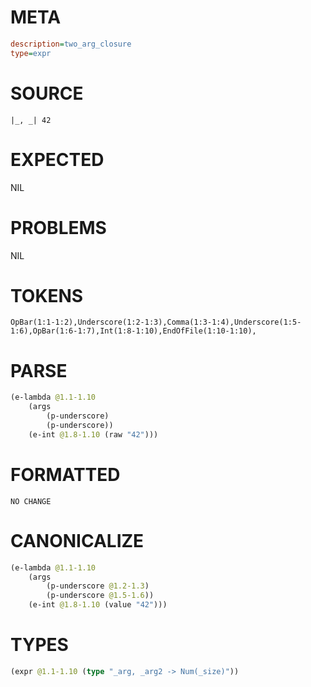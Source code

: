 # META
~~~ini
description=two_arg_closure
type=expr
~~~
# SOURCE
~~~roc
|_, _| 42
~~~
# EXPECTED
NIL
# PROBLEMS
NIL
# TOKENS
~~~zig
OpBar(1:1-1:2),Underscore(1:2-1:3),Comma(1:3-1:4),Underscore(1:5-1:6),OpBar(1:6-1:7),Int(1:8-1:10),EndOfFile(1:10-1:10),
~~~
# PARSE
~~~clojure
(e-lambda @1.1-1.10
	(args
		(p-underscore)
		(p-underscore))
	(e-int @1.8-1.10 (raw "42")))
~~~
# FORMATTED
~~~roc
NO CHANGE
~~~
# CANONICALIZE
~~~clojure
(e-lambda @1.1-1.10
	(args
		(p-underscore @1.2-1.3)
		(p-underscore @1.5-1.6))
	(e-int @1.8-1.10 (value "42")))
~~~
# TYPES
~~~clojure
(expr @1.1-1.10 (type "_arg, _arg2 -> Num(_size)"))
~~~

